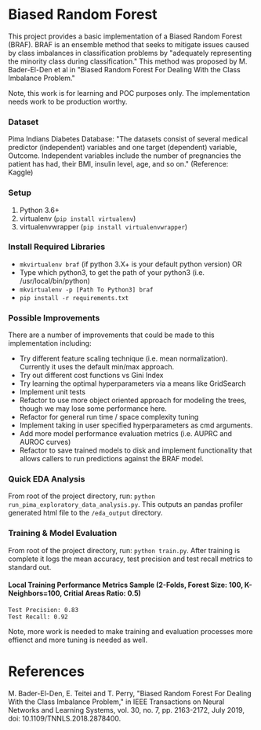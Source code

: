 # Biased Random Forest
This project provides a basic implementation of a Biased Random Forest (BRAF). BRAF is an ensemble method that seeks to mitigate issues caused by class imbalances in classification problems by "adequately representing the minority class during classification." This method was proposed by M. Bader-El-Den et al in "Biased Random Forest For Dealing With the Class Imbalance Problem."

Note, this work is for learning and POC purposes only. The implementation needs work to be production worthy.

### Dataset
Pima Indians Diabetes Database: "The datasets consist of several medical predictor (independent) variables and one target (dependent) variable, Outcome. Independent variables include the number of pregnancies the patient has had, their BMI, insulin level, age, and so on." (Reference: Kaggle)

### Setup

1. Python 3.6+
2. virtualenv (`pip install virtualenv`)
3. virtualenvwrapper (`pip install virtualenvwrapper`)

### Install Required Libraries

- `mkvirtualenv braf` (if python 3.X+ is your default python version) OR
- Type which python3, to get the path of your python3 (i.e. /usr/local/bin/python)
- `mkvirtualenv -p [Path To Python3] braf`
- `pip install -r requirements.txt`

### Possible Improvements

There are a number of improvements that could be made to this implementation including:

- Try different feature scaling technique (i.e. mean normalization). Currently it uses the default min/max approach.
- Try out different cost functions vs Gini Index
- Try learning the optimal hyperparameters via a means like GridSearch
- Implement unit tests
- Refactor to use more object oriented approach for modeling the trees, though we may lose some performance here.
- Refactor for general run time / space complexity tuning
- Implement taking in user specified hyperparameters as cmd arguments.
- Add more model performance evaluation metrics (i.e. AUPRC and AUROC curves)
- Refactor to save trained models to disk and implement functionality that allows callers to run predictions against the BRAF model.
 
### Quick EDA Analysis

From root of the project directory, run: `python run_pima_exploratory_data_analysis.py`. This outputs an pandas 
profiler generated html file to the `/eda_output` directory.
 
### Training & Model Evaluation
From root of the project directory, run: `python train.py`.  After training is complete it logs the mean accuracy, 
test precision and test recall metrics to standard out.

#### Local Training Performance Metrics Sample (2-Folds, Forest Size: 100, K-Neighbors=100, Critial Areas Ratio: 0.5)

```
Test Precision: 0.83
Test Recall: 0.92
```

Note, more work is needed to make training and evaluation processes more effienct and more tuning is needed as well. 


# References
M. Bader-El-Den, E. Teitei and T. Perry, "Biased Random Forest For Dealing With the Class Imbalance Problem," in IEEE Transactions on Neural Networks and Learning Systems, vol. 30, no. 7, pp. 2163-2172, July 2019, doi: 10.1109/TNNLS.2018.2878400.
